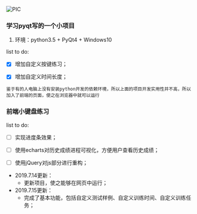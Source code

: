 ![PIC](https://github.com/Hanwn/keypad-exercise/blob/master/html_css_html/keypad.png)

### 学习pyqt写的一个小项目

1. 环境：python3.5 + PyQt4 + Windows10

list to do:
- [x] 增加自定义按键练习；
- [x] 增加自定义时间长度；



`鉴于有的人电脑上没有安装python开发的依赖环境，所以上面的项目开发实用性并不高，所以加入了前端的页面，使之在浏览器中就可以运行`

### 前端小键盘练习

list to do:

- [ ] 实现进度条效果；
- [ ] 使用echarts对历史成绩进程可视化，方便用户查看历史成绩；
- [ ] 使用jQuery对js部分进行重构；



- 2019.7.14更新：
  - 更新项目，使之能够在网页中运行；
- 2019.7.15更新：
  - 完成了基本功能，包括自定义测试样例、自定义训练时间、自定义训练任务；

